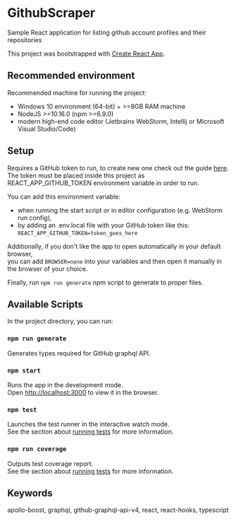 # GithubScraper

Sample React application for listing github account profiles and their repositories 

This project was bootstrapped with [Create React App](https://github.com/facebook/create-react-app).

## Recommended environment

Recommended machine for running the project:
- Windows 10 environment (64-bit) + >=8GB RAM machine
- NodeJS >=10.16.0 (npm >=6.9.0)
- modern high-end code editor (Jetbrains WebStorm, Intellij or Microsoft Visual Studio/Code)

## Setup

Requires a GitHub token to run, to create new one check out the 
guide [here](https://help.github.com/en/github/authenticating-to-github/creating-a-personal-access-token-for-the-command-line).\
The token must be placed inside this project as REACT_APP_GITHUB_TOKEN environment variable in order to run.

You can add this environment variable:
- when running the start script or in editor configuration (e.g. WebStorm run config),
- by adding an .env.local file with your GitHub token like this: `REACT_APP_GITHUB_TOKEN=token_goes_here`

Additionally, if you don't like the app to open automatically in your default browser,\
you can add `BROWSER=none` into your variables and then open it manually in the browser of your choice.

Finally, run `npm run generate` npm script to generate to proper files.

## Available Scripts

In the project directory, you can run:

### `npm run generate`

Generates types required for GitHub graphql API. 

### `npm start`

Runs the app in the development mode.<br />
Open [http://localhost:3000](http://localhost:3000) to view it in the browser.

### `npm test`

Launches the test runner in the interactive watch mode.<br />
See the section about [running tests](https://facebook.github.io/create-react-app/docs/running-tests) for more information.

### `npm run coverage`

Outputs test coverage report.<br />
See the section about [running tests](https://facebook.github.io/create-react-app/docs/running-tests) for more information.

## Keywords

apollo-boost, graphql, github-graphql-api-v4, react, react-hooks, typescript
